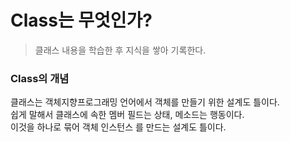 # Class는 무엇인가? 
> 클래스 내용을 학습한 후 지식을 쌓아 기록한다.

### Class의 개념
<p>
  클래스는 객체지향프로그래밍 언어에서 객체를 만들기 위한 설계도 틀이다. <br> 
  쉽게 말해서 클래스에 속한 멤버 필드는 상태, 메소드는 행동이다. <br>
  이것을 하나로 묶어 객체 인스턴스 를 만드는 설계도 틀이다.   
</p>
